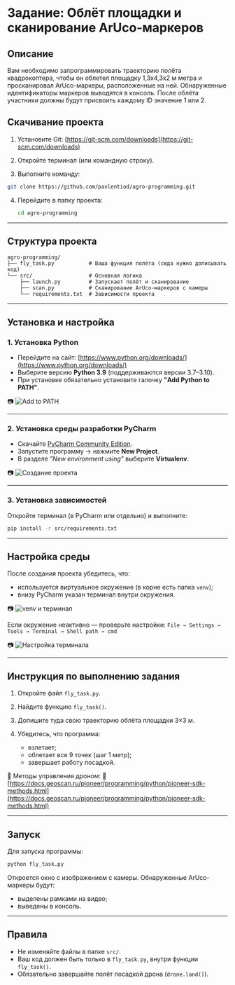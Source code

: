 # Задание: Облёт площадки и сканирование ArUco-маркеров

## Описание

Вам необходимо запрограммировать траекторию полёта квадрокоптера, чтобы он облетел площадку 1,3х4,3х2 м метра и просканировал ArUco-маркеры, расположенные на ней. Обнаруженные идентификаторы маркеров выводятся в консоль. После облёта участники должны будут присвоить каждому ID значение 1 или 2.

## Скачивание проекта

1. Установите Git: [https://git-scm.com/downloads](https://git-scm.com/downloads)

2. Откройте терминал (или командную строку).

3. Выполните команду:

```bash
git clone https://github.com/pavlentiod/agro-programming.git
```

4. Перейдите в папку проекта:

   ```bash
   cd agro-programming
   ```

---

## Структура проекта

```
agro-programming/
├── fly_task.py           # Ваша функция полёта (сюда нужно дописывать код)
└── src/                  # Основная логика
    ├── launch.py         # Запускает полёт и сканирование
    ├── scan.py           # Сканирование ArUco-маркеров с камеры
    └── requirements.txt  # Зависимости проекта
```

---

## Установка и настройка

### 1. Установка Python

* Перейдите на сайт: [https://www.python.org/downloads/](https://www.python.org/downloads/)
* Выберите версию **Python 3.9** (поддерживаются версии 3.7–3.10).
* При установке обязательно установите галочку **"Add Python to PATH"**.

📷
![Add to PATH](https://storage.yandexcloud.net/pioneer-doc.geoscan.ru-static/images/programming/python/prep/img01.png)

---

### 2. Установка среды разработки PyCharm

* Скачайте [PyCharm Community Edition](https://www.jetbrains.com/ru-ru/pycharm/download/).
* Запустите программу → нажмите **New Project**.
* В разделе *"New environment using"* выберите **Virtualenv**.

📷
![Создание проекта](https://storage.yandexcloud.net/pioneer-doc.geoscan.ru-static/images/programming/python/prep/img04.png)

---

### 3. Установка зависимостей

Откройте терминал (в PyCharm или отдельно) и выполните:

```bash
pip install -r src/requirements.txt
```

---

## Настройка среды

После создания проекта убедитесь, что:

* используется виртуальное окружение (в корне есть папка `venv`);
* внизу PyCharm указан терминал внутри окружения.

📷
![venv и терминал](https://storage.yandexcloud.net/pioneer-doc.geoscan.ru-static/images/programming/python/prep/img05.png)

Если окружение неактивно — проверьте настройки:
`File → Settings → Tools → Terminal → Shell path → cmd`

📷
![Настройка терминала](https://storage.yandexcloud.net/pioneer-doc.geoscan.ru-static/images/programming/python/prep/img06.png)

---

## Инструкция по выполнению задания

1. Откройте файл `fly_task.py`.
2. Найдите функцию `fly_task()`.
3. Допишите туда свою траекторию облёта площадки 3×3 м.
4. Убедитесь, что программа:

   * взлетает;
   * облетает все 9 точек (шаг 1 метр);
   * завершает работу посадкой.

📘 Методы управления дроном:
🔗 [https://docs.geoscan.ru/pioneer/programming/python/pioneer-sdk-methods.html](https://docs.geoscan.ru/pioneer/programming/python/pioneer-sdk-methods.html)

---

## Запуск

Для запуска программы:

```bash
python fly_task.py
```

Откроется окно с изображением с камеры. Обнаруженные ArUco-маркеры будут:

* выделены рамками на видео;
* выведены в консоль.

---

## Правила

* Не изменяйте файлы в папке `src/`.
* Ваш код должен быть только в `fly_task.py`, внутри функции `fly_task()`.
* Обязательно завершайте полёт посадкой дрона (`drone.land()`).

